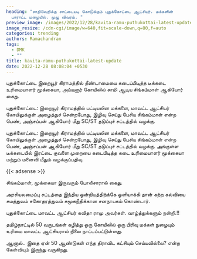 ```yaml
---
heading: "சாதிவெறிக்கு சாட்டையடி கொடுக்கும் புதுக்கோட்டை ஆட்சியர். மக்களின்
  பாராட்ட மழையில். முழு விவரம். "
preview_image: /images/2022/12/28/kavita-ramu-puthukottai-latest-update.jpg
image_resize: /cdn-cgi/image/w=640,fit=scale-down,q=80,f=auto
categories: trending
authors: Ramachandran
tags:
  - DMK
  - ""
title: kavita-ramu-puthukottai-latest-update
date: 2022-12-28 08:08:04 +0530
---
```

புதுக்கோட்டை இறையூர் கிராமத்தில்  தீண்டாமையை கடைப்பிடித்த டீக்கடை உரிமையாளர் மூக்கையா, அய்யனார் கோயிலில் சாமி ஆடிய சிங்கம்மாள் ஆகியோர் கைது. 

புதுக்கோட்டை: இறையூர் கிராமத்தில் பட்டியலின மக்களை, மாவட்ட ஆட்சியர் கோயிலுக்குள் அழைத்துச் சென்றபோது, இழிவு செய்து பேசிய சிங்கம்மாள் என்ற பெண், அஞ்சப்பன் ஆகியோர் மீது SC/ST தடுப்புச் சட்டத்தில் வழக்கு.

புதுக்கோட்டை: இறையூர் கிராமத்தில் பட்டியலின மக்களை, மாவட்ட ஆட்சியர் கோயிலுக்குள் அழைத்துச் சென்றபோது, இழிவு செய்து பேசிய சிங்கம்மாள் என்ற பெண், அஞ்சப்பன் ஆகியோர் மீது SC/ST தடுப்புச் சட்டத்தில் வழக்கு. அங்குள்ள டீக்கடையில் இரட்டை குவளை முறையை கடைபிடித்த கடை உரிமையாளர் மூக்கையா மற்றும் மனைவி மீதும் வழக்குப்பதிவு.

{{< adsense >}}

சிங்கம்மாள், மூக்கையா இருவரும் போலீசாரால் கைது. 

அரசியலமைப்பு சட்டத்தை
இந்திய ஒன்றியத்திற்க்கே
ஒளியாக்கி தான் கற்ற கல்வியை சமத்துவம் சகோதரத்துவம் சமூகநீதிக்கான சனநாயகம் கொண்டார்.

புதுக்கோட்டை மாவட்ட ஆட்சியர் கவிதா ராமு அவர்கள்.
வாழ்த்துக்களும் நன்றி.!!

தமிழ்நாட்டில் 50 வருடங்கள் கழித்து ஒரு கோயிலில் ஒரு பிரிவு மக்கள் நுழையும் உரிமை மாவட்ட ஆட்சியரால் நிலை நாட்டப்பட்டுள்ளது.

ஆனால்.. இதை ஏன் 50 ஆண்டுகள் எந்த திராவிட கட்சியும் செய்யவில்லை? என்ற கேள்வியும் இருந்து வருகிறது.
